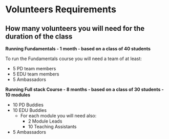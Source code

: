 # Volunteers Requirements



## How many volunteers you will need for the duration of the class

**Running Fundamentals - 1 month - based on a class of 40 students**

To run the Fundamentals course you will need a team of at least:

* 5 PD team members
* 5 EDU team members
* 5 Ambassadors

**Running Full stack Course - 8 months - based on a class of 30 students - 10 modules**

* 10 PD Buddies
* 10 EDU Buddies
  * For each module you will need also:
    * 2 Module Leads
    * 10 Teaching Assistants
* 5 Ambassadors

